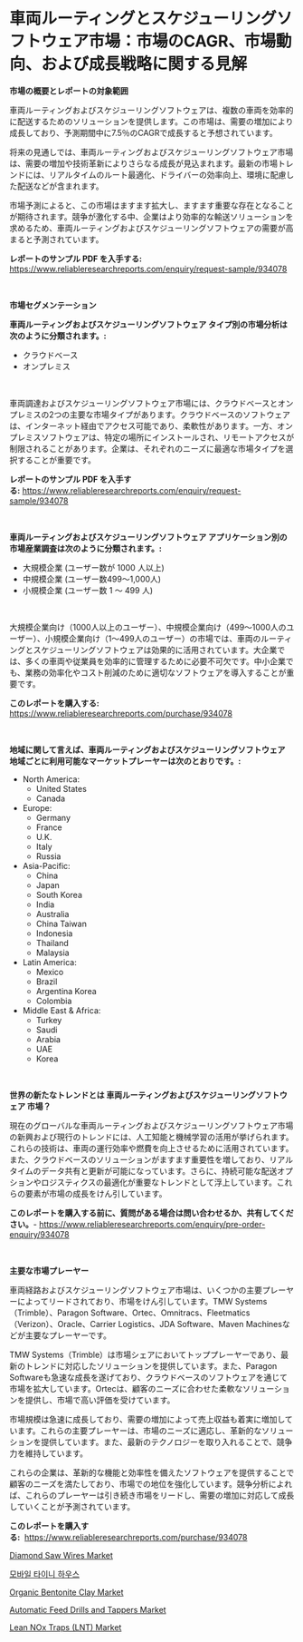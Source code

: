 <p><h1>車両ルーティングとスケジューリングソフトウェア市場：市場のCAGR、市場動向、および成長戦略に関する見解</h1></p><p><strong>市場の概要とレポートの対象範囲</strong></p>
<p><p>車両ルーティングおよびスケジューリングソフトウェアは、複数の車両を効率的に配送するためのソリューションを提供します。この市場は、需要の増加により成長しており、予測期間中に7.5％のCAGRで成長すると予想されています。</p><p>将来の見通しでは、車両ルーティングおよびスケジューリングソフトウェア市場は、需要の増加や技術革新によりさらなる成長が見込まれます。最新の市場トレンドには、リアルタイムのルート最適化、ドライバーの効率向上、環境に配慮した配送などが含まれます。</p><p>市場予測によると、この市場はますます拡大し、ますます重要な存在となることが期待されます。競争が激化する中、企業はより効率的な輸送ソリューションを求めるため、車両ルーティングおよびスケジューリングソフトウェアの需要が高まると予測されています。</p></p>
<p><strong>レポートのサンプル PDF を入手する:</strong> <a href="https://www.reliableresearchreports.com/enquiry/request-sample/934078">https://www.reliableresearchreports.com/enquiry/request-sample/934078</a></p>
<p>&nbsp;</p>
<p><strong>市場セグメンテーション</strong></p>
<p><strong>車両ルーティングおよびスケジューリングソフトウェア タイプ別の市場分析は次のように分類されます。:</strong></p>
<p><ul><li>クラウドベース</li><li>オンプレミス</li></ul></p>
<p>&nbsp;</p>
<p><p>車両調達およびスケジューリングソフトウェア市場には、クラウドベースとオンプレミスの2つの主要な市場タイプがあります。クラウドベースのソフトウェアは、インターネット経由でアクセス可能であり、柔軟性があります。一方、オンプレミスソフトウェアは、特定の場所にインストールされ、リモートアクセスが制限されることがあります。企業は、それぞれのニーズに最適な市場タイプを選択することが重要です。</p></p>
<p><strong>レポートのサンプル PDF を入手する:</strong>&nbsp;<a href="https://www.reliableresearchreports.com/enquiry/request-sample/934078">https://www.reliableresearchreports.com/enquiry/request-sample/934078</a></p>
<p>&nbsp;</p>
<p><strong> 車両ルーティングおよびスケジューリングソフトウェア アプリケーション別の市場産業調査は次のように分類されます。:</strong></p>
<p><ul><li>大規模企業 (ユーザー数が 1000 人以上)</li><li>中規模企業 (ユーザー数499～1,000人)</li><li>小規模企業 (ユーザー数 1 ～ 499 人)</li></ul></p>
<p>&nbsp;</p>
<p><p>大規模企業向け（1000人以上のユーザー）、中規模企業向け（499〜1000人のユーザー）、小規模企業向け（1〜499人のユーザー）の市場では、車両のルーティングとスケジューリングソフトウェアは効果的に活用されています。大企業では、多くの車両や従業員を効率的に管理するために必要不可欠です。中小企業でも、業務の効率化やコスト削減のために適切なソフトウェアを導入することが重要です。</p></p>
<p><strong>このレポートを購入する:</strong>&nbsp; <a href="https://www.reliableresearchreports.com/purchase/934078">https://www.reliableresearchreports.com/purchase/934078</a></p>
<p>&nbsp;</p>
<p><strong>地域に関して言えば、車両ルーティングおよびスケジューリングソフトウェア 地域ごとに利用可能なマーケットプレーヤーは次のとおりです。:</strong></p>
<p><ul>
    <li>
        North America:
        <ul>
            <li>United States</li>
            <li>Canada</li>
        </ul>
    </li>
    <li>
        Europe:
        <ul>
            <li>Germany</li>
            <li>France</li>
            <li>U.K.</li>
            <li>Italy</li>
            <li>Russia</li>
        </ul>
    </li>
    <li>
        Asia-Pacific:
        <ul>
            <li>China</li>
            <li>Japan</li>
            <li>South Korea</li>
            <li>India</li>
            <li>Australia</li>
            <li>China Taiwan</li>
            <li>Indonesia</li>
            <li>Thailand</li>
            <li>Malaysia</li>
        </ul>
    </li>
    <li>
        Latin America:
        <ul>
            <li>Mexico</li>
            <li>Brazil</li>
            <li>Argentina Korea</li>
            <li>Colombia</li>
        </ul>
    </li>
    <li>
        Middle East & Africa:
        <ul>
            <li>Turkey</li>
            <li>Saudi</li>
            <li>Arabia</li>
            <li>UAE</li>
            <li>Korea</li>
        </ul>
    </li>
    </ul></p>
<p>&nbsp;</p>
<p><strong>世界の新たなトレンドとは 車両ルーティングおよびスケジューリングソフトウェア 市場？</strong></p>
<p><p>現在のグローバルな車両ルーティングおよびスケジューリングソフトウェア市場の新興および現行のトレンドには、人工知能と機械学習の活用が挙げられます。これらの技術は、車両の運行効率や燃費を向上させるために活用されています。また、クラウドベースのソリューションがますます重要性を増しており、リアルタイムのデータ共有と更新が可能になっています。さらに、持続可能な配送オプションやロジスティクスの最適化が重要なトレンドとして浮上しています。これらの要素が市場の成長をけん引しています。</p></p>
<p><strong>このレポートを購入する前に、質問がある場合は問い合わせるか、共有してください。</strong>- <a href="https://www.reliableresearchreports.com/enquiry/pre-order-enquiry/934078">https://www.reliableresearchreports.com/enquiry/pre-order-enquiry/934078</a></p>
<p>&nbsp;</p>
<p><strong>主要な市場プレーヤー</strong></p>
<p><p>車両経路およびスケジューリングソフトウェア市場は、いくつかの主要プレーヤーによってリードされており、市場をけん引しています。TMW Systems（Trimble）、Paragon Software、Ortec、Omnitracs、Fleetmatics（Verizon）、Oracle、Carrier Logistics、JDA Software、Maven Machinesなどが主要なプレーヤーです。</p><p>TMW Systems（Trimble）は市場シェアにおいてトッププレーヤーであり、最新のトレンドに対応したソリューションを提供しています。また、Paragon Softwareも急速な成長を遂げており、クラウドベースのソフトウェアを通じて市場を拡大しています。Ortecは、顧客のニーズに合わせた柔軟なソリューションを提供し、市場で高い評価を受けています。</p><p>市場規模は急速に成長しており、需要の増加によって売上収益も着実に増加しています。これらの主要プレーヤーは、市場のニーズに適応し、革新的なソリューションを提供しています。また、最新のテクノロジーを取り入れることで、競争力を維持しています。</p><p>これらの企業は、革新的な機能と効率性を備えたソフトウェアを提供することで顧客のニーズを満たしており、市場での地位を強化しています。競争分析によれば、これらのプレーヤーは引き続き市場をリードし、需要の増加に対応して成長していくことが予測されています。</p></p>
<p><strong>このレポートを購入する:</strong>&nbsp;&nbsp;<a href="https://www.reliableresearchreports.com/purchase/934078">https://www.reliableresearchreports.com/purchase/934078</a></p>
<p><p><a href="https://butternut-bug-553.notion.site/Diamond-Saw-Wires-Market-Size-and-Examines-its-Market-Scope-with-a-Primary-Focus-on-Growth-Opportu-eaa07df46bde4ad6b92588d133a8edc5">Diamond Saw Wires Market</a></p><p><a href="https://medium.com/@wilburkihn5676/%EB%AA%A8%EB%B0%94%EC%9D%BC-%EC%9E%91%EC%9D%80-%EC%A7%91-%EC%8B%9C%EC%9E%A5%EC%9D%80-%EC%8B%9C%EC%9E%A5-%EC%A0%90%EC%9C%A0%EC%9C%A8-%EC%8B%9C%EC%9E%A5-%ED%8A%B8%EB%A0%8C%EB%93%9C-%EB%B0%8F-%EC%8B%9C%EC%9E%A5-%EC%84%B1%EC%9E%A5%EC%97%90-%EB%8C%80%ED%95%9C-%EC%A0%95%EB%B3%B4%EB%A5%BC-%EC%A0%9C%EA%B3%B5%ED%95%A9%EB%8B%88%EB%8B%A4-5c7465441625">모바일 타이니 하우스</a></p><p><a href="https://view.publitas.com/reportprime-1/organic-bentonite-clay-market-challenges-opportunities-and-growth-drivers-and-major-market-players-forecasted-for-period-from-2024-2031/">Organic Bentonite Clay Market</a></p><p><a href="https://issuu.com/reportprime-2/docs/automatic-feed-drills-and-tappers-market-size-2030">Automatic Feed Drills and Tappers Market</a></p><p><a href="https://picayune-night-cbd.notion.site/Lean-NOx-Traps-LNT-Market-Size-Evaluating-its-Market-Trends-Growth-and-Projections-2024-2031-3b0cfda3298f447291a19a6f564639d7">Lean NOx Traps (LNT) Market</a></p></p>